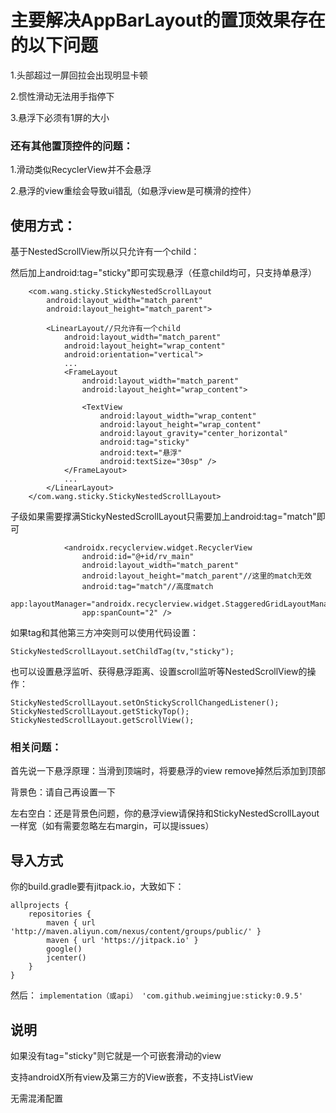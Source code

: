 # 主要解决AppBarLayout的置顶效果存在的以下问题

1.头部超过一屏回拉会出现明显卡顿

2.惯性滑动无法用手指停下

3.悬浮下必须有1屏的大小
### 还有其他置顶控件的问题：
1.滑动类似RecyclerView并不会悬浮

2.悬浮的view重绘会导致ui错乱（如悬浮view是可横滑的控件）

## 使用方式：
基于NestedScrollView所以只允许有一个child：

然后加上android:tag="sticky"即可实现悬浮（任意child均可，只支持单悬浮）
```
    <com.wang.sticky.StickyNestedScrollLayout
        android:layout_width="match_parent"
        android:layout_height="match_parent">

        <LinearLayout//只允许有一个child
            android:layout_width="match_parent"
            android:layout_height="wrap_content"
            android:orientation="vertical">
            ...
            <FrameLayout
                android:layout_width="match_parent"
                android:layout_height="wrap_content">

                <TextView
                    android:layout_width="wrap_content"
                    android:layout_height="wrap_content"
                    android:layout_gravity="center_horizontal"
                    android:tag="sticky"
                    android:text="悬浮"
                    android:textSize="30sp" />
            </FrameLayout>
            ...
        </LinearLayout>
    </com.wang.sticky.StickyNestedScrollLayout>
```
子级如果需要撑满StickyNestedScrollLayout只需要加上android:tag="match"即可
```
            <androidx.recyclerview.widget.RecyclerView
                android:id="@+id/rv_main"
                android:layout_width="match_parent"
                android:layout_height="match_parent"//这里的match无效
                android:tag="match"//高度match
                app:layoutManager="androidx.recyclerview.widget.StaggeredGridLayoutManager"
                app:spanCount="2" />
```
如果tag和其他第三方冲突则可以使用代码设置：
```
StickyNestedScrollLayout.setChildTag(tv,"sticky");
```
也可以设置悬浮监听、获得悬浮距离、设置scroll监听等NestedScrollView的操作：
```
StickyNestedScrollLayout.setOnStickyScrollChangedListener();
StickyNestedScrollLayout.getStickyTop();
StickyNestedScrollLayout.getScrollView();
```

### 相关问题：
首先说一下悬浮原理：当滑到顶端时，将要悬浮的view remove掉然后添加到顶部


背景色：请自己再设置一下

左右空白：还是背景色问题，你的悬浮view请保持和StickyNestedScrollLayout一样宽（如有需要忽略左右margin，可以提issues）

## 导入方式
你的build.gradle要有jitpack.io，大致如下：
```
allprojects {
    repositories {
        maven { url 'http://maven.aliyun.com/nexus/content/groups/public/' }
        maven { url 'https://jitpack.io' }
        google()
        jcenter()
    }
}
```
然后：
`implementation（或api） 'com.github.weimingjue:sticky:0.9.5'`

## 说明
如果没有tag="sticky"则它就是一个可嵌套滑动的view

支持androidX所有view及第三方的View嵌套，不支持ListView

无需混淆配置
